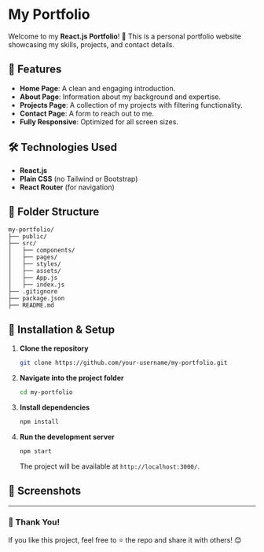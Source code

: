 # My Portfolio

Welcome to my **React.js Portfolio**! 🚀 This is a personal portfolio website showcasing my skills, projects, and contact details.

## 🌟 Features
- **Home Page**: A clean and engaging introduction.
- **About Page**: Information about my background and expertise.
- **Projects Page**: A collection of my projects with filtering functionality.
- **Contact Page**: A form to reach out to me.
- **Fully Responsive**: Optimized for all screen sizes.

## 🛠️ Technologies Used
- **React.js**
- **Plain CSS** (no Tailwind or Bootstrap)
- **React Router** (for navigation)

## 📂 Folder Structure
```plaintext
my-portfolio/
├── public/
├── src/
│   ├── components/
│   ├── pages/
│   ├── styles/
│   ├── assets/
│   ├── App.js
│   ├── index.js
├── .gitignore
├── package.json
├── README.md
```

## 🚀 Installation & Setup
1. **Clone the repository**
   ```bash
   git clone https://github.com/your-username/my-portfolio.git
   ```
2. **Navigate into the project folder**
   ```bash
   cd my-portfolio
   ```
3. **Install dependencies**
   ```bash
   npm install
   ```
4. **Run the development server**
   ```bash
   npm start
   ```
   The project will be available at `http://localhost:3000/`.

## 📸 Screenshots

---
### 💖 Thank You!
If you like this project, feel free to ⭐ the repo and share it with others! 😊

